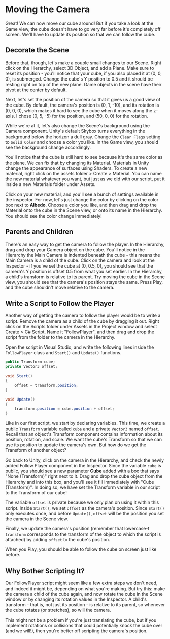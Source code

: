 # Moving the Camera
Great! We can now move our cube around! But if you take a look at the Game view, the cube doesn't have to go very far before it's completely off screen. We'll have to update its position so that we can follow the cube. 

## Decorate the Scene

Before that, though, let's make a couple small changes to our Scene. Right click on the Hierarchy, select 3D Object, and add a Plane. Make sure to reset its position - you'll notice that your cube, if you also placed it at (0, 0, 0), is submerged. Change the cube's Y position to 0.5 and it should be resting right on top of the new plane. Game objects in the scene have their pivot at the center by default. 

Next, let's set the position of the camera so that it gives us a good view of the cube. By default, the camera's position is (0, 1, -10), and its rotation is (0, 0, 0), which makes it hard to see the cube when it moves along the z-axis. I chose (0, 5, -5) for the position, and (50, 0, 0) for the rotation. 

While we're at it, let's also change the Scene's background using the Camera component. Unity's default Skybox turns everything in the background below the horizon a dull gray. Change the `Clear Flags` setting to `Solid Color` and choose a color you like. In the Game view, you should see the background change accordingly.  

You'll notice that the cube is still hard to see because it's the same color as the plane. We can fix that by changing its Material. Materials in Unity change the appearance of surfaces using Shaders. To create a new material, right click on the assets folder > Create > Material. You can name the new material whatever you want, but just as we did with our script, put it inside a new Materials folder under Assets. 

Click on your new material, and you'll see a bunch of settings available in the inspector. For now, let's just change the color by clicking on the color box next to **Albedo**. Choose a color you like, and then drag and drop the Material onto the cube in the Scene view, or onto its name in the Hierarchy. You should see the color change immediately! 

## Parents and Children

There's an easy way to get the camera to follow the player. In the Hierarchy, drag and drop your Camera object on the cube. You'll notice in the Hierarchy the Main Camera is indented beneath the cube - this means the Main Camera is a child of the cube. Click on the camera and look at the Inspector - if you've set the cube at (0, 0.5, 0), you should see that the camera's Y position is offset 0.5 from what you set earlier. In the Hierarchy, a child's transform is relative to its parent. Try moving the cube in the Scene view, you should see that the camera's position stays the same. Press Play, and the cube shouldn't move relative to the camera. 

## Write a Script to Follow the Player

Another way of getting the camera to follow the player would be to write a script. Remove the camera as a child of the cube by dragging it out. Right click on the Scripts folder under Assets in the Project window and select Create > C# Script. Name it "FollowPlayer", and then drag and drop the script from the folder to the camera in the Hierarchy. 

Open the script in Visual Studio, and write the following lines inside the `FollowPlayer` class and `Start()` and `Update()` functions.

```cs
public Transform cube;
private Vector3 offset;

void Start()
{
    offset = transform.position;
}

void Update()
{
    transform.position = cube.position + offset;
}
```

Like in our first script, we start by declaring variables. This time, we create a public `Transform` variable called `cube` and a private `Vector3` named `offset`. Recall that an object's Transform component contains information about its position, rotation, and scale. We want the cube's Transform so that we can use its position to update the camera's own. But how do we get the Transform of another object?

Go back to Unity, click on the camera in the Hierarchy, and check the newly added Follow Player component in the Inspector. Since the variable `cube` is public, you should see a new parameter **Cube** added with a box that says "None (Transform)" right next to it. Drag and drop the cube object from the Hierarchy and into this box, and you'll see it fill immediately with "Cube (Transform)". In doing so, we have set the Transform variable in our script to the Transform of our cube!

The variable `offset` is private because we only plan on using it within this script. Inside `Start()`, we set `offset` as the camera's position. Since `Start()` only executes once, and before `Update()`, `offset` will be the position you set the camera in the Scene view.

Finally, we update the camera's position (remember that lowercase-t `transform` corresponds to the transform of the object to which the script is attached) by adding `offset` to the cube's position. 

When you Play, you should be able to follow the cube on screen just like before.

## Why Bother Scripting It?

Our FollowPlayer script might seem like a few extra steps we don't need, and indeed it might be, depending on what you're making. But try this: make the camera a child of the cube again, and now rotate the cube in the Scene window or by changing its rotation values in the Inspector. A child's transform - that is, not just its position - is relative to its parent, so whenever the cube rotates (or stretches), so will the camera.

This might not be a problem if you're just translating the cube, but if you implement rotations or collisions that could potentially knock the cube over (and we will!), then you're better off scripting the camera's position. 